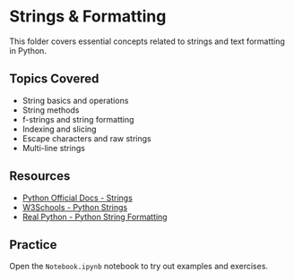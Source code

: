 # Strings & Formatting

This folder covers essential concepts related to strings and text formatting in Python.

## Topics Covered

- String basics and operations
- String methods
- f-strings and string formatting
- Indexing and slicing
- Escape characters and raw strings
- Multi-line strings

## Resources

- [Python Official Docs - Strings](https://docs.python.org/3/library/stdtypes.html#text-sequence-type-str)
- [W3Schools - Python Strings](https://www.w3schools.com/python/python_strings.asp)
- [Real Python - Python String Formatting](https://realpython.com/python-f-strings/)

## Practice

Open the `Notebook.ipynb` notebook to try out examples and exercises.
